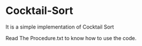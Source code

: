 # Cocktail-Sort
It is a simple implementation of Cocktail Sort

Read The Procedure.txt to know how to use the code.
